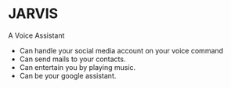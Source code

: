 # JARVIS
A Voice Assistant


- Can handle your social media account on your voice command
- Can send mails to your contacts.
- Can entertain you by playing music.
- Can be your google assistant.
